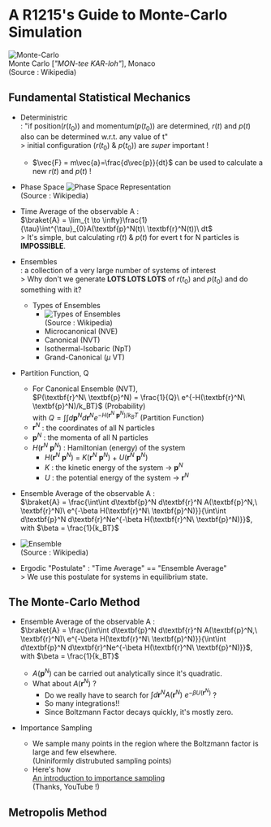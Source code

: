 # A R1215's Guide to Monte-Carlo Simulation
![Monte-Carlo](https://upload.wikimedia.org/wikipedia/commons/thumb/2/2f/Monaco_Monte_Carlo_1.jpg/640px-Monaco_Monte_Carlo_1.jpg)
<br>Monte Carlo [_"MON-tee KAR-loh"_], Monaco<br>(Source : Wikipedia)

## Fundamental Statistical Mechanics
- Deterministric <br> : "if position($r(t_0)$) and momentum($p(t_0)$) are determined, $r(t)$ and $p(t)$ also can be determined w.r.t. any value of t" <br>> initial configuration ($r(t_0)$ & $p(t_0)$) are _super_ important ! 
    - $\vec{F} = m\vec{a}=\frac{d\vec{p}}{dt}$ can be used to calculate a new $r(t)$ and $p(t)$ ! 

- Phase Space
![Phase Space Representation](https://upload.wikimedia.org/wikipedia/commons/e/ea/Simple_Harmonic_Motion_Orbit.gif)
<br>(Source : Wikipedia)


- Time Average of the observable A : <br>$\braket{A} = \lim_{t \to \infty}\frac{1}{\tau}\int^{\tau}_{0}A(\textbf{p}^N(t)\ \textbf{r}^N(t))\ dt$
<br>> It's simple, but calculating $r(t)$ & $p(t)$ for evert t for N particles is __IMPOSSIBLE__.

- Ensembles
<br>: a collection of a very large number of systems of interest
<br>> Why don't we generate __LOTS LOTS LOTS__ of $r(t_0)$ and $p(t_0)$ and do something with it?
    - Types of Ensembles
        - ![Types of Ensembles](https://upload.wikimedia.org/wikipedia/commons/5/5e/Statistical_Ensembles.png)
        <br>(Source : Wikipedia)
        - Microcanonical (NVE)
        - Canonical (NVT)
        - Isothermal-Isobaric (NpT)
        - Grand-Canonical ($\mu$ VT)

- Partition Function, Q
    - For Canonical Ensemble (NVT),
    <br>$P(\textbf{r}^N\ \textbf{p}^N) = \frac{1}{Q}\ e^{-H(\textbf{r}^N\ \textbf{p}^N)/k_BT}$ (Probability)
    <br>with $Q = \int\int d\textbf{p}^N d\textbf{r}^N e^{-H(\textbf{r}^N\ \textbf{p}^N)/k_BT}$ (Partition Function)
    - $\textbf{r}^N$ : the coordinates of all N particles
    - $\textbf{p}^N$ : the momenta of all N particles
    - $H(\textbf{r}^N\ \textbf{p}^N)$ : Hamiltonian (energy) of the system
        - $H(\textbf{r}^N\ \textbf{p}^N)$ = $K(\textbf{r}^N\ \textbf{p}^N)$ + $U(\textbf{r}^N\ \textbf{p}^N)$
        - $K$ : the kinetic energy of the system -> $\textbf{p}^N$
        - $U$ : the potential energy of the system -> $\textbf{r}^N$

- Ensemble Average of the observable A : <br>$\braket{A} = \frac{\int\int d\textbf{p}^N d\textbf{r}^N A(\textbf{p}^N,\ \textbf{r}^N)\ e^{-\beta H(\textbf{r}^N\ \textbf{p}^N)}}{\int\int d\textbf{p}^N d\textbf{r}^Ne^{-\beta H(\textbf{r}^N\ \textbf{p}^N)}}$, with $\beta = \frac{1}{k_BT}$

- ![Ensemble](https://upload.wikimedia.org/wikipedia/commons/f/f7/Hamiltonian_flow_classical.gif)
<br>(Source : Wikipedia)


- Ergodic "Postulate" : "Time Average" == "Ensemble Average"
<br>> We use this postulate for systems in equilibrium state.


## The Monte-Carlo Method
- Ensemble Average of the observable A : <br>$\braket{A} = \frac{\int\int d\textbf{p}^N d\textbf{r}^N A(\textbf{p}^N,\ \textbf{r}^N)\ e^{-\beta H(\textbf{r}^N\ \textbf{p}^N)}}{\int\int d\textbf{p}^N d\textbf{r}^Ne^{-\beta H(\textbf{r}^N\ \textbf{p}^N)}}$, with $\beta = \frac{1}{k_BT}$
    - $A(\textbf{p}^N)$ can be carried out analytically since it's quadratic.
    - What about $A(\textbf{r}^N)$ ?
        - Do we really have to search for $\int d\textbf{r}^N A(\textbf{r}^N)\ e^{-\beta U(\textbf{r}^N)}$ ?
        - So many integrations!!
        - Since Boltzmann Factor decays quickly, it's mostly zero.

- Importance Sampling
    - We sample many points in the region where the Boltzmann factor is large and few elsewhere. <br>(Uniniformly distrubuted sampling points)
    - Here's how
    <br>[An introduction to importance sampling](https://www.youtube.com/watch?v=V8f8ueBc9sY)
    <br>(Thanks, YouTube !)

## Metropolis Method


